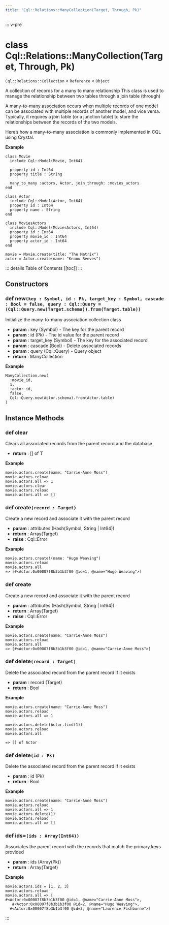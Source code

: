 ```yaml
---
title: "Cql::Relations::ManyCollection(Target, Through, Pk)"
---
```


::: v-pre
# class Cql::Relations::ManyCollection(Target, Through, Pk)
`Cql::Relations::Collection` < `Reference` < `Object`

A collection of records for a many to many relationship
This class is used to manage the relationship between two tables
through a join table (through)

A many-to-many association occurs when multiple records of one
model can be associated with multiple records of another model,
and vice versa. Typically, it requires a join table (or a junction table)
to store the relationships between the records of the two models.

Here’s how a many-to-many association is commonly implemented
in CQL using Crystal.

**Example**

```crystal
class Movie
  include Cql::Model(Movie, Int64)

  property id : Int64
  property title : String

  many_to_many :actors, Actor, join_through: :movies_actors
end

class Actor
  include Cql::Model(Actor, Int64)
  property id : Int64
  property name : String
end

class MoviesActors
  include Cql::Model(MoviesActors, Int64)
  property id : Int64
  property movie_id : Int64
  property actor_id : Int64
end

movie = Movie.create(title: "The Matrix")
actor = Actor.create(name: "Keanu Reeves")
```
::: details Table of Contents
[[toc]]
:::



## Constructors


### def new`(key : Symbol, id : Pk, target_key : Symbol, cascade : Bool = false, query : Cql::Query = (Cql::Query.new(Target.schema)).from(Target.table))`

Initialize the many-to-many association collection class
- **param** : key (Symbol) - The key for the parent record
- **param** : id (Pk) - The id value for the parent record
- **param** : target_key (Symbol) - The key for the associated record
- **param** : cascade (Bool) - Delete associated records
- **param** : query (Cql::Query) - Query object
- **return** : ManyCollection

**Example**

```crystal
ManyCollection.new(
  :movie_id,
  1,
  :actor_id,
  false,
  Cql::Query.new(Actor.schema).from(Actor.table)
)
```



## Instance Methods


### def clear

Clears all associated records from the parent record and the database
- **return** : [] of T

**Example**
```crystal
movie.actors.create(name: "Carrie-Anne Moss")
movie.actors.reload
movie.actors.all => 1
movie.actors.clear
movie.actors.reload
movie.actors.all => []
```




### def create`(record : Target)`

Create a new record and associate it with the parent record
- **param** : attributes (Hash(Symbol, String | Int64))
- **return** : Array(Target)
- **raise** : Cql::Error

**Example**

```crystal
movie.actors.create!(name: "Hugo Weaving")
movie.actors.reload
movie.actors.all
=> [#<Actor:0x00007f8b3b1b3f00 @id=1, @name="Hugo Weaving">]
```




### def create

Create a new record and associate it with the parent record
- **param** : attributes (Hash(Symbol, String | Int64))
- **return** : Array(Target)
- **raise** : Cql::Error

**Example**

```crystal
movie.actors.create(name: "Carrie-Anne Moss")
movie.actors.reload
movie.actors.all
=> [#<Actor:0x00007f8b3b1b3f00 @id=1, @name="Carrie-Anne Moss">]
```




### def delete`(record : Target)`

Delete the associated record from the parent record if it exists
- **param** : record (Target)
- **return** : Bool

**Example**

```crystal
movie.actors.create(name: "Carrie-Anne Moss")
movie.actors.reload
movie.actors.all => 1

movie.actors.delete(Actor.find(1))
movie.actors.reload
movie.actors.all

=> [] of Actor
```




### def delete`(id : Pk)`

Delete the associated record from the parent record if it exists
- **param** : id (Pk)
- **return** : Bool

**Example**

```crystal
movie.actors.create(name: "Carrie-Anne Moss")
movie.actors.reload
movie.actors.all => 1
movie.actors.delete(1)
movie.actors.reload
movie.actors.all => []
```




### def ids=`(ids : Array(Int64))`

Associates the parent record with the records that match the primary keys provided
- **param** : ids (Array(Pk))
- **return** : Array(Target)

**Example**

```crystal
movie.actors.ids = [1, 2, 3]
movie.actors.reload
movie.actors.all => [
#<Actor:0x00007f8b3b1b3f00 @id=1, @name="Carrie-Anne Moss">,
   #<Actor:0x00007f8b3b1b3f00 @id=2, @name="Hugo Weaving">,
  #<Actor:0x00007f8b3b1b3f00 @id=3, @name="Laurence Fishburne">]
```



:::